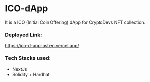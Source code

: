 # ICO-dApp
It is a ICO (Initial Coin Offering) dApp for CryptoDevs NFT collection.

### **Deployed Link:**
https://ico-d-app-ashen.vercel.app/

### **Tech Stacks used:**
- NextJs
- Solidity + Hardhat
